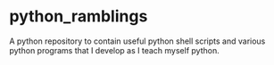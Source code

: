 python_ramblings
================

A python repository to contain useful python shell scripts and various python programs that I develop as I teach myself python.
